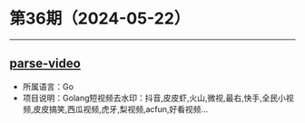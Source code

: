 # 第36期（2024-05-22）

---
## [parse-video](https://github.com/wujunwei928/parse-video)
- 所属语言：Go
- 项目说明：Golang短视频去水印：抖音,皮皮虾,火山,微视,最右,快手,全民小视频,皮皮搞笑,西瓜视频,虎牙,梨视频,acfun,好看视频...
